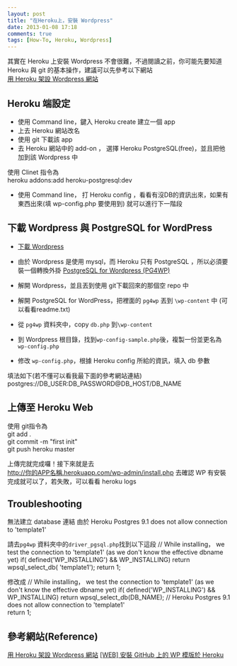 ```yaml
---
layout: post
title: "在Heroku上，安裝 Wordpress"
date: 2013-01-08 17:18
comments: true
tags: [How-To, Heroku, Wordpress]
---
```

其實在 Heroku 上安裝 Wordpress 不會很難，不過閱讀之前，你可能先要知道 Heroku 與 git 的基本操作，建議可以先參考以下網站  
[用 Heroku 架設 Wordpress 網站](http://yapeshu.invenio.us/2011/10/web-heroku-Wordpress.html)

Heroku 端設定
---------------------
* 使用 Command line，鍵入 Heroku create 建立一個 app
*  上去 Heroku 網站改名
*  使用 git 下載該 app
*  去 Heroku 網站中的 add-on ， 選擇 Heroku PostgreSQL(free)，並且把他加到該 Wordpress 中  

使用 Clinet 指令為   
	heroku addons:add heroku-postgresql:dev
	
*  使用 Command line， 打 Heroku config ，看看有沒DB的資訊出來，如果有東西出來(填 wp-config.php 要使用到) 就可以進行下一階段

<!--more-->

下載 Wordpress 與 PostgreSQL for WordPress
----------------------

*  [下載 Wordpress](https://Wordpress.org/download/)
*  由於 Wordpress 是使用 mysql，而 Heroku 只有 PostgreSQL ，所以必須要裝一個轉換外掛 [PostgreSQL for Wordpress (PG4WP)](https://Wordpress.org/extend/plugins/postgresql-for-Wordpress/)

*  解開 Wordpress，並且丟到使用 git下載回來的那個空 repo 中
*  解開 PostgreSQL for WordPress，把裡面的 `pg4wp` 丟到 `\wp-content` 中 (可以看看readme.txt)
*  從 `pg4wp` 資料夾中，copy `db.php` 到`\wp-content`
*  到 Wordpress 根目錄，找到`wp-config-sample.php`後，複製一份並更名為 `wp-config.php`
*  修改 `wp-config.php`，根據 Heroku config 所給的資訊，填入 db 參數

填法如下(若不懂可以看我最下面的參考網站連結)
	postgres://DB_USER:DB_PASSWORD@DB_HOST/DB_NAME

上傳至 Heroku Web
--------------------
使用 git指令為   
	git add .  
	git commit -m "first init"  
	git push heroku master  
	
上傳完就完成囉！接下來就是去  
	http://你的APP名稱.herokuapp.com/wp-admin/install.php 
去確認 WP 有安裝完成就可以了，若失敗，可以看看 heroku logs


Troubleshooting 
-------------------------
無法建立 database 連結
由於 Heroku Postgres 9.1 does not allow connection to 'template1'   

請去`pg4wp` 資料夾中的`driver_pgsql.php`找到以下這段
	// While installing， we test the connection to 'template1' (as we don't know the effective dbname yet)
	if( defined('WP_INSTALLING') && WP_INSTALLING)
		return wpsql_select_db( 'template1');
	return 1;

修改成
	// While installing， we test the connection to 'template1' (as we don't know the effective dbname yet)
	if( defined('WP_INSTALLING') && WP_INSTALLING)
		return wpsql_select_db(DB_NAME); // Heroku Postgres 9.1 does not allow connection to 'template1'          
	return 1;

參考網站(Reference)
---------------------------	
[用 Heroku 架設 Wordpress 網站](http://yapeshu.invenio.us/2011/10/web-heroku-Wordpress.html)
[[WEB] 安裝 GitHub 上的 WP 模版於 Heroku](http://yapeshu.invenio.us/2011/10/web-github-wp-heroku.html)
